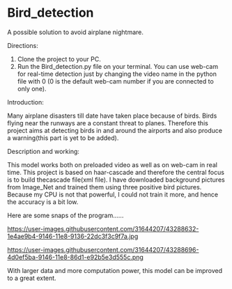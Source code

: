 # Bird_detection
A possible solution to avoid airplane nightmare.

Directions:

  1) Clone the project to your PC.
  2) Run the Bird_detection.py file on your terminal.
     You can use web-cam for real-time detection just by changing the video name in the python file with 0 (0 is the default web-cam number if you are connected to only one).

Introduction:
  
  Many airplane disasters till date have taken place because of birds. Birds flying near the runways are a constant threat
to planes. Therefore this project aims at detecting birds in and around the airports and also produce a warning(this part is yet to be added). 

Description and working:

  This model works both on preloaded video as well as on web-cam in real time. This project is based on haar-cascade and therefore the central focus is to build thecascade file(xml file). I have downloaded background pictures from Image_Net and trained them using three positive bird pictures. Because my CPU is not that powerful, I could not train it more, and hence the accuracy is a bit low.
  
  Here are some snaps of the program......
  
  
  https://user-images.githubusercontent.com/31644207/43288632-1e4ae9b4-9146-11e8-9136-22dc3f3c9f7a.jpg
  
  https://user-images.githubusercontent.com/31644207/43288696-4d0ef5ba-9146-11e8-86d1-e92b5e3d555c.png
  
  
  
  With larger data and more computation power, this model can be improved to a great extent.
  
